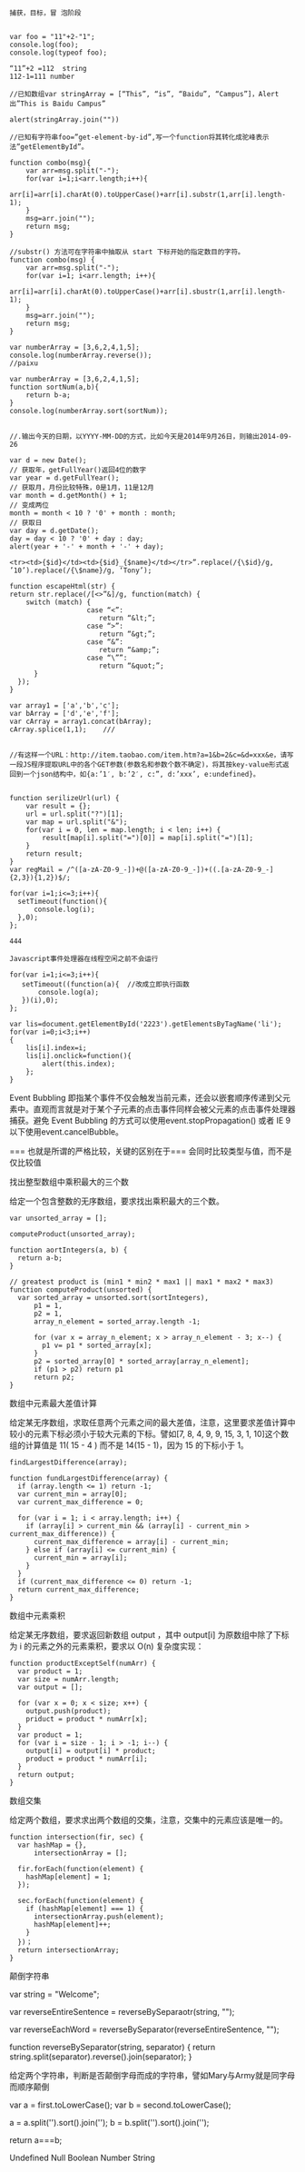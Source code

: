     捕获，目标，冒 泡阶段


    var foo = "11"+2-"1";
    console.log(foo);
    console.log(typeof foo);

    “11”+2 =112  string
    112-1=111 number

    //已知数组var stringArray = [“This”, “is”, “Baidu”, “Campus”]，Alert出”This is Baidu Campus”

    alert(stringArray.join(""))

    //已知有字符串foo=”get-element-by-id”,写一个function将其转化成驼峰表示法”getElementById”。

    function combo(msg){
        var arr=msg.split("-");
        for(var i=1;i<arr.length;i++){
            arr[i]=arr[i].charAt(0).toUpperCase()+arr[i].substr(1,arr[i].length-1);
        }
        msg=arr.join("");
        return msg;
    }

    //substr() 方法可在字符串中抽取从 start 下标开始的指定数目的字符。
    function combo(msg) {
        var arr=msg.split("-");
        for(var i=1; i<arr.length; i++){
            arr[i]=arr[i].charAt(0).toUpperCase()+arr[i].sbustr(1,arr[i].length-1);
        }
        msg=arr.join("");
        return msg;
    }

    var numberArray = [3,6,2,4,1,5];
    console.log(numberArray.reverse());
    //paixu

    var numberArray = [3,6,2,4,1,5];
    function sortNum(a,b){
        return b-a;
    }
    console.log(numberArray.sort(sortNum));


    //.输出今天的日期，以YYYY-MM-DD的方式，比如今天是2014年9月26日，则输出2014-09-26

    var d = new Date();
    // 获取年，getFullYear()返回4位的数字
    var year = d.getFullYear();
    // 获取月，月份比较特殊，0是1月，11是12月
    var month = d.getMonth() + 1;
    // 变成两位
    month = month < 10 ? '0' + month : month;
    // 获取日
    var day = d.getDate();
    day = day < 10 ? '0' + day : day;
    alert(year + '-' + month + '-' + day);

    <tr><td>{$id}</td><td>{$id}_{$name}</td></tr>”.replace(/{\$id}/g, ’10’).replace(/{\$name}/g, ‘Tony’);

    function escapeHtml(str) {
    return str.replace(/[<>”&]/g, function(match) {
        switch (match) {
                       case “<”:
                          return “&lt;”;
                       case “>”:
                          return “&gt;”;
                       case “&”:
                          return “&amp;”;
                       case “\””:
                          return “&quot;”;
          }
      });
    }

    var array1 = ['a','b','c'];
    var bArray = ['d','e','f'];
    var cArray = array1.concat(bArray);
    cArray.splice(1,1);    ///


    //有这样一个URL：http://item.taobao.com/item.htm?a=1&b=2&c=&d=xxx&e，请写一段JS程序提取URL中的各个GET参数(参数名和参数个数不确定)，将其按key-value形式返回到一个json结构中，如{a:’1′, b:’2′, c:”, d:’xxx’, e:undefined}。


    function serilizeUrl(url) {
        var result = {};
        url = url.split("?")[1];
        var map = url.split("&");
        for(var i = 0, len = map.length; i < len; i++) {
            result[map[i].split("=")[0]] = map[i].split("=")[1];
        }
        return result;
    }
    var regMail = /^([a-zA-Z0-9_-])+@([a-zA-Z0-9_-])+((.[a-zA-Z0-9_-]{2,3}){1,2})$/;

    for(var i=1;i<=3;i++){
      setTimeout(function(){
          console.log(i);    
      },0);  
    };

    444

    Javascript事件处理器在线程空闲之前不会运行

    for(var i=1;i<=3;i++){
       setTimeout((function(a){  //改成立即执行函数
           console.log(a);    
       })(i),0);  
    };

    var lis=document.getElementById('2223').getElementsByTagName('li');
    for(var i=0;i<3;i++)
    {
        lis[i].index=i;
        lis[i].onclick=function(){
            alert(this.index);
        };
    }



Event Bubbling 即指某个事件不仅会触发当前元素，还会以嵌套顺序传递到父元素中。直观而言就是对于某个子元素的点击事件同样会被父元素的点击事件处理器捕获。避免 Event Bubbling 的方式可以使用event.stopPropagation() 或者 IE 9 以下使用event.cancelBubble。

=== 也就是所谓的严格比较，关键的区别在于=== 会同时比较类型与值，而不是仅比较值

找出整型数组中乘积最大的三个数

给定一个包含整数的无序数组，要求找出乘积最大的三个数。

    var unsorted_array = [];

    computeProduct(unsorted_array);

    function aortIntegers(a, b) {
      return a-b;
    }

    // greatest product is (min1 * min2 * max1 || max1 * max2 * max3)
    function computeProduct(unsorted) {
      var sorted_array = unsorted.sort(sortIntegers),
          p1 = 1,
          p2 = 1,
          array_n_element = sorted_array.length -1;

          for (var x = array_n_element; x > array_n_element - 3; x--) {
            p1 v= p1 * sorted_array[x];
          }
          p2 = sorted_array[0] * sorted_array[array_n_element];
          if (p1 > p2) return p1
          return p2;
    }

数组中元素最大差值计算

给定某无序数组，求取任意两个元素之间的最大差值，注意，这里要求差值计算中较小的元素下标必须小于较大元素的下标。譬如[7, 8, 4, 9, 9, 15, 3, 1, 10]这个数组的计算值是 11( 15 - 4 ) 而不是 14(15 - 1)，因为 15 的下标小于 1。

    findLargestDifference(array);

    function fundLargestDifference(array) {
      if (array.length <= 1) return -1;
      var current_min = array[0];
      var current_max_difference = 0;

      for (var i = 1; i < array.length; i++) {
        if (array[i] > current_min && (array[i] - current_min > current_max_difference)) {
          current_max_difference = array[i] - current_min;
        } else if (array[i] <= current_min) {
          current_min = array[i];
        }
      }
      if (current_max_difference <= 0) return -1;
      return current_max_difference;
    }

数组中元素乘积

给定某无序数组，要求返回新数组 output ，其中 output[i] 为原数组中除了下标为 i 的元素之外的元素乘积，要求以 O(n) 复杂度实现：

    function productExceptSelf(numArr) {
      var product = 1;
      var size = numArr.length;
      var output = [];

      for (var x = 0; x < size; x++) {
        output.push(product);
        priduct = product * numArr[x];
      }
      var product = 1;
      for (var i = size - 1; i > -1; i--) {
        output[i] = output[i] * product;
        product = product * numArr[i];
      }
      return output;
    }

数组交集

给定两个数组，要求求出两个数组的交集，注意，交集中的元素应该是唯一的。

    function intersection(fir, sec) {
      var hashMap = {},
          intersectionArray = [];

      fir.forEach(function(element) {
        hashMap[element] = 1;
      });

      sec.forEach(function(element) {
        if (hashMap[element] === 1) {
          intersectionArray.push(element);
          hashMap[element]++;
        }
      })；
      return intersectionArray;
    }

颠倒字符串

var string = "Welcome";

var reverseEntireSentence = reverseBySeparaotr(string, "");

var reverseEachWord = reverseBySeparator(reverseEntireSentence, "");

function reverseBySeparator(string, separator) {
  return string.split(separator).reverse().join(separator);
}


给定两个字符串，判断是否颠倒字母而成的字符串，譬如Mary与Army就是同字母而顺序颠倒


var a = first.toLowerCase();
var b = second.toLowerCase();

a = a.split('').sort().join('');
b = b.split('').sort().join('');

return a===b;



Undefined Null Boolean Number String

